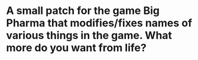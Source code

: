 <h1> A small patch for the game Big Pharma that modifies/fixes names of various things in the game. What more do you want from life?  </h1>

<title>TEST</title>
